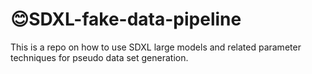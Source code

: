 # 😊SDXL-fake-data-pipeline
This is a repo on how to use SDXL large models and related parameter techniques for pseudo data set generation.

